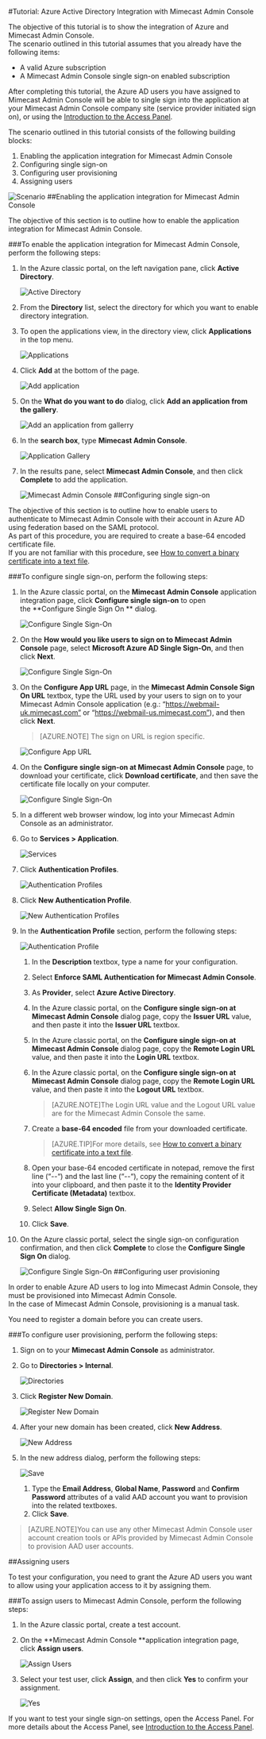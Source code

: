 <properties 
    pageTitle="Tutorial: Azure Active Directory Integration with Mimecast Admin Console | Microsoft Azure" 
    description="Learn how to use Mimecast Admin Console with Azure Active Directory to enable single sign-on, automated provisioning, and more!" 
    services="active-directory" 
    authors="jeevansd"  
    documentationCenter="na" 
    manager="femila"/>
<tags 
    ms.service="active-directory" 
    ms.devlang="na" 
    ms.topic="article" 
    ms.tgt_pltfrm="na" 
    ms.workload="identity" 
    ms.date="09/29/2016" 
    ms.author="jeedes" />

#Tutorial: Azure Active Directory Integration with Mimecast Admin Console
  
The objective of this tutorial is to show the integration of Azure and Mimecast Admin Console.  
The scenario outlined in this tutorial assumes that you already have the following items:

-   A valid Azure subscription
-   A Mimecast Admin Console single sign-on enabled subscription
  
After completing this tutorial, the Azure AD users you have assigned to Mimecast Admin Console will be able to single sign into the application at your Mimecast Admin Console company site (service provider initiated sign on), or using the [Introduction to the Access Panel](active-directory-saas-access-panel-introduction.md).
  
The scenario outlined in this tutorial consists of the following building blocks:

1.  Enabling the application integration for Mimecast Admin Console
2.  Configuring single sign-on
3.  Configuring user provisioning
4.  Assigning users

![Scenario](./media/active-directory-saas-mimecast-admin-console-tutorial/IC795008.png "Scenario")
##Enabling the application integration for Mimecast Admin Console
  
The objective of this section is to outline how to enable the application integration for Mimecast Admin Console.

###To enable the application integration for Mimecast Admin Console, perform the following steps:

1.  In the Azure classic portal, on the left navigation pane, click **Active Directory**.

    ![Active Directory](./media/active-directory-saas-mimecast-admin-console-tutorial/IC700993.png "Active Directory")

2.  From the **Directory** list, select the directory for which you want to enable directory integration.

3.  To open the applications view, in the directory view, click **Applications** in the top menu.

    ![Applications](./media/active-directory-saas-mimecast-admin-console-tutorial/IC700994.png "Applications")

4.  Click **Add** at the bottom of the page.

    ![Add application](./media/active-directory-saas-mimecast-admin-console-tutorial/IC749321.png "Add application")

5.  On the **What do you want to do** dialog, click **Add an application from the gallery**.

    ![Add an application from gallerry](./media/active-directory-saas-mimecast-admin-console-tutorial/IC749322.png "Add an application from gallerry")

6.  In the **search box**, type **Mimecast Admin Console**.

    ![Application Gallery](./media/active-directory-saas-mimecast-admin-console-tutorial/IC795009.png "Application Gallery")

7.  In the results pane, select **Mimecast Admin Console**, and then click **Complete** to add the application.

    ![Mimecast Admin Console](./media/active-directory-saas-mimecast-admin-console-tutorial/IC795010.png "Mimecast Admin Console")
##Configuring single sign-on
  
The objective of this section is to outline how to enable users to authenticate to Mimecast Admin Console with their account in Azure AD using federation based on the SAML protocol.  
As part of this procedure, you are required to create a base-64 encoded certificate file.  
If you are not familiar with this procedure, see [How to convert a binary certificate into a text file](http://youtu.be/PlgrzUZ-Y1o).

###To configure single sign-on, perform the following steps:

1.  In the Azure classic portal, on the **Mimecast Admin Console** application integration page, click **Configure single sign-on** to open the **Configure Single Sign On ** dialog.

    ![Configure Single Sign-On](./media/active-directory-saas-mimecast-admin-console-tutorial/IC795011.png "Configure Single Sign-On")

2.  On the **How would you like users to sign on to Mimecast Admin Console** page, select **Microsoft Azure AD Single Sign-On**, and then click **Next**.

    ![Configure Single Sign-On](./media/active-directory-saas-mimecast-admin-console-tutorial/IC795012.png "Configure Single Sign-On")

3.  On the **Configure App URL** page, in the **Mimecast Admin Console Sign On URL** textbox, type the URL used by your users to sign on to your Mimecast Admin Console application (e.g.: “https://webmail-uk.mimecast.com” or “https://webmail-us.mimecast.com”), and then click **Next**.

    >[AZURE.NOTE] The sign on URL is region specific.

    ![Configure App URL](./media/active-directory-saas-mimecast-admin-console-tutorial/IC795013.png "Configure App URL")

4.  On the **Configure single sign-on at Mimecast Admin Console** page, to download your certificate, click **Download certificate**, and then save the certificate file locally on your computer.

    ![Configure Single Sign-On](./media/active-directory-saas-mimecast-admin-console-tutorial/IC795014.png "Configure Single Sign-On")

5.  In a different web browser window, log into your Mimecast Admin Console as an administrator.

6.  Go to **Services \> Application**.

    ![Services](./media/active-directory-saas-mimecast-admin-console-tutorial/IC794998.png "Services")

7.  Click **Authentication Profiles**.

    ![Authentication Profiles](./media/active-directory-saas-mimecast-admin-console-tutorial/IC794999.png "Authentication Profiles")

8.  Click **New Authentication Profile**.

    ![New Authentication Profiles](./media/active-directory-saas-mimecast-admin-console-tutorial/IC795000.png "New Authentication Profiles")

9.  In the **Authentication Profile** section, perform the following steps:

    ![Authentication Profile](./media/active-directory-saas-mimecast-admin-console-tutorial/IC795015.png "Authentication Profile")

    1.  In the **Description** textbox, type a name for your configuration.
    2.  Select **Enforce SAML Authentication for Mimecast Admin Console**.
    3.  As **Provider**, select **Azure Active Directory**.
    4.  In the Azure classic portal, on the **Configure single sign-on at Mimecast Admin Console** dialog page, copy the **Issuer URL** value, and then paste it into the **Issuer URL** textbox.
    5.  In the Azure classic portal, on the **Configure single sign-on at Mimecast Admin Console** dialog page, copy the **Remote Login URL** value, and then paste it into the **Login URL** textbox.
    6.  In the Azure classic portal, on the **Configure single sign-on at Mimecast Admin Console** dialog page, copy the **Remote Login URL** value, and then paste it into the **Logout URL** textbox.  

        >[AZURE.NOTE]The Login URL value and the Logout URL value are for the Mimecast Admin Console the same.

    7.  Create a **base-64 encoded** file from your downloaded certificate.  

        >[AZURE.TIP]For more details, see [How to convert a binary certificate into a text file](http://youtu.be/PlgrzUZ-Y1o).

    8.  Open your base-64 encoded certificate in notepad, remove the first line (“*--*“) and the last line (“*--*“), copy the remaining content of it into your clipboard, and then paste it to the **Identity Provider Certificate (Metadata)** textbox.
    9.  Select **Allow Single Sign On**.
    10. Click **Save**.

10. On the Azure classic portal, select the single sign-on configuration confirmation, and then click **Complete** to close the **Configure Single Sign On** dialog.

    ![Configure Single Sign-On](./media/active-directory-saas-mimecast-admin-console-tutorial/IC795016.png "Configure Single Sign-On")
##Configuring user provisioning
  
In order to enable Azure AD users to log into Mimecast Admin Console, they must be provisioned into Mimecast Admin Console.  
In the case of Mimecast Admin Console, provisioning is a manual task.
  
You need to register a domain before you can create users.

###To configure user provisioning, perform the following steps:

1.  Sign on to your **Mimecast Admin Console** as administrator.

2.  Go to **Directories \> Internal**.

    ![Directories](./media/active-directory-saas-mimecast-admin-console-tutorial/IC795003.png "Directories")

3.  Click **Register New Domain**.

    ![Register New Domain](./media/active-directory-saas-mimecast-admin-console-tutorial/IC795004.png "Register New Domain")

4.  After your new domain has been created, click **New Address**.

    ![New Address](./media/active-directory-saas-mimecast-admin-console-tutorial/IC795005.png "New Address")

5.  In the new address dialog, perform the following steps:

    ![Save](./media/active-directory-saas-mimecast-admin-console-tutorial/IC795006.png "Save")

    1.  Type the **Email Address**, **Global Name**, **Password** and **Confirm Password** attributes of a valid AAD account you want to provision into the related textboxes.
    2.  Click **Save**.

>[AZURE.NOTE]You can use any other Mimecast Admin Console user account creation tools or APIs provided by Mimecast Admin Console to provision AAD user accounts.

##Assigning users
  
To test your configuration, you need to grant the Azure AD users you want to allow using your application access to it by assigning them.

###To assign users to Mimecast Admin Console, perform the following steps:

1.  In the Azure classic portal, create a test account.

2.  On the **Mimecast Admin Console **application integration page, click **Assign users**.

    ![Assign Users](./media/active-directory-saas-mimecast-admin-console-tutorial/IC795017.png "Assign Users")

3.  Select your test user, click **Assign**, and then click **Yes** to confirm your assignment.

    ![Yes](./media/active-directory-saas-mimecast-admin-console-tutorial/IC767830.png "Yes")
  
If you want to test your single sign-on settings, open the Access Panel. For more details about the Access Panel, see [Introduction to the Access Panel](active-directory-saas-access-panel-introduction.md).